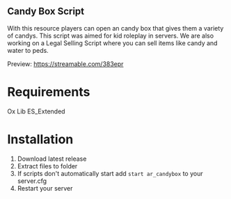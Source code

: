 ## Candy Box Script
With this resource players can open an candy box that gives them a variety of candys. This script was aimed for kid roleplay in servers. We are also working on a Legal Selling Script where you can sell items like candy and water to peds.

Preview:
https://streamable.com/383epr

# Requirements
Ox Lib
ES_Extended

# Installation
1. Download latest release
2. Extract files to folder
3. If scripts don't automatically start add `start ar_candybox` to your server.cfg
4. Restart your server
